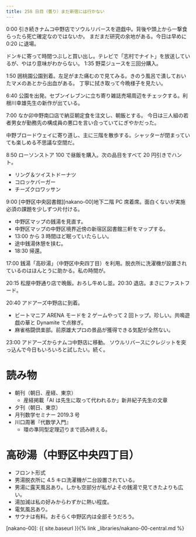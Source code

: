 ```yaml
---
title: 258 日目（曇り）まだ新宿には行かない
---
```


0:00 引き続きナムコ中野店でソウルリバースを遊戯中。背後や頭上から一撃食らったら死亡確定なのではないか。
まだまだ研究の余地がある。今日は早めに 0:20 に退場。

ドンキに寄って時間つぶしと買い出し。テレビで「志村でナイト」を放送しているが、やはり意味がわからない。
1:35 野菜ジュースを三回分購入。

1:50 囲桃園公園到着。左足がまた痛むので見てみる。きのう風呂で潰しておいたマメのあとから出血がある。
丁寧に拭き取って今晩様子を見たい。

6:40 公園を出発。セブンイレブンに立ち寄り雑誌売場周辺をチェックする。利根川幸雄先生の新作が出ている。

7:00 なか卯中野南口店で納豆朝定食を注文し、朝飯とする。
今日は三人組の若者男女が勤務先の構成員の悪口を言い合っていてにぎやかだった。

中野ブロードウェイに寄り道し、主に三階を散歩する。シャッターが閉まっていても楽しめる不思議な空間だ。

8:50 ローソンストア 100 で昼飯を購入。次の品目をすべて 20 円引きでハント。
* リング＆ツイストドーナツ
* コロッケバーガー
* チーズクロワッサン

9:00 [中野区中央図書館][nakano-00]地下二階 PC 席着席。面白くないが実施必須の課題を少しずつ片付ける。
* 中野区マップの銭湯を見直す。
* 中野区マップの中野区境界近傍の新宿区図書館三軒をマップする。
* 13:00 から 3 時間ほど眠っていたらしい。
* 途中銭湯休憩を挟む。
* 18:30 帰還。

17:00 銭湯「高砂湯」（中野区中央四丁目）を利用。脱衣所に洗濯機が設置されているのはほんとうに助かる。私の時間が。

20:15 松屋中野通り店で晩飯。おろし牛めし並。20:30 退店。まさにファストフード。

20:40 アドアーズ中野店に到着。
* ビートマニア ARENA モードを 2 ゲームやって 2 回トップ。珍しい。共鳴遊戯の華と Dynamite で点稼ぎ。
* 麻雀格闘倶楽部。前原雄大プロの景品が獲得できる気配が全然ない。

23:00 アドアーズからナムコ中野店に移動。
ソウルリバースにクレジットを突っ込んで今日もいろいろと試したい。続く。

# 読み物

* 朝刊（朝日、産経、東京）
  * 産経掲載「AI は先生に取って代われるか」新井紀子先生の文章
* 夕刊（朝日、東京）
* 月刊数学セミナー 2019.3 号
* 川口周著『代数学入門』
  * 環の準同型定理辺りまで読み終える。

# 高砂湯（中野区中央四丁目）

* フロント形式
* 男湯脱衣所に 4.5 キロ洗濯機が二台設置されている。
* 男湯に露天風呂あり。しかも空部分が私がよその銭湯で見てきたよりも広い。
* 湯加減は私の好みからわずかに熱い程度。
* 電気風呂あり。
* サウナは有料。おそらく中野区内は全部そうだろう。

[nakano-00]: {{ site.baseurl }}{% link _libraries/nakano-00-central.md %}
